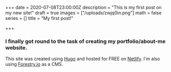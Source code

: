 +++
date = 2020-07-08T23:00:00Z
description = "This is my first post on my new site!"
draft = true
images = ["/uploads/zwjq0in.png"]
math = false
series = []
title = "My first post!"

+++
### I finally got round to the task of creating my portfolio/about-me website.

This site was created using [Hugo](https://gohugo.io/) and hosted for FREE on [Netlify](https://www.netlify.com/). I'm also using [Forestry.io](https://forestry.io/) as a CMS.